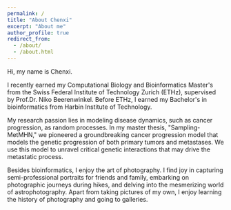 ```yaml
---
permalink: /
title: "About Chenxi"
excerpt: "About me"
author_profile: true
redirect_from: 
  - /about/
  - /about.html
---
```


Hi, my name is Chenxi. 

I recently earned my Computational Biology and Bioinformatics Master's from the Swiss Federal Institute of Technology Zurich (ETHz), supervised by Prof.Dr. Niko Beerenwinkel. Before ETHz, I earned my Bachelor's in bioinformatics from Harbin Institute of Technology.

My research passion lies in modeling disease dynamics, such as cancer progression, as random processes. In my master thesis, "Sampling-MetMHN," we pioneered a groundbreaking cancer progression model that models the genetic progression of both primary tumors and metastases. We use this model to unravel critical genetic interactions that may drive the metastatic process. 

Besides bioinformatics, I enjoy the art of photography. I find joy in capturing semi-professional portraits for friends and family, embarking on photographic journeys during hikes, and delving into the mesmerizing world of astrophotography. Apart from taking pictures of my own, I enjoy learning the history of photography and going to galleries. 